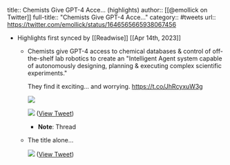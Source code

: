title:: Chemists Give GPT-4 Acce... (highlights)
author:: [[@emollick on Twitter]]
full-title:: "Chemists Give GPT-4 Acce..."
category:: #tweets
url:: https://twitter.com/emollick/status/1646565665938067456

- Highlights first synced by [[Readwise]] [[Apr 14th, 2023]]
	- Chemists give GPT-4 access to chemical databases & control of off-the-shelf lab robotics to create an "Intelligent Agent system capable of autonomously designing, planning & executing complex scientific experiments."
	  
	  They find it exciting... and worrying. https://t.co/JhRcyxuW3g 
	  
	  ![](https://pbs.twimg.com/media/FtnFo-bWABIURoc.jpg) 
	  
	  ![](https://pbs.twimg.com/media/FtnGk-0WABIHzG6.jpg) ([View Tweet](https://twitter.com/emollick/status/1646565665938067456))
		- **Note**: Thread
	- The title alone... 
	  
	  ![](https://pbs.twimg.com/media/Ftnq1ICX0AYdC85.jpg) ([View Tweet](https://twitter.com/emollick/status/1646605462618492954))